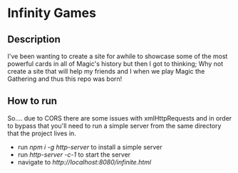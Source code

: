 # Infinity Games 

## Description 
I've been wanting to create a  site for awhile to showcase some of the most powerful cards in all of Magic's history but then I got to thinking; Why not create a site that will help my friends and I when we play Magic the Gathering and thus this repo was born!

## How to run 
So.... due to CORS there are some issues with xmlHttpRequests and in order to bypass that you'll need to run a simple server from the same directory that the project lives in.
- run _npm i -g http-server_ to install a simple server 
- run _http-server -c-1_ to start the server 
- navigate to _http://localhost:8080/infinite.html_
